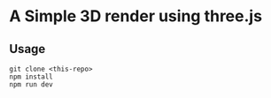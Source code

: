 # A Simple 3D render using three.js

## Usage

```
git clone <this-repo>
npm install
npm run dev
```